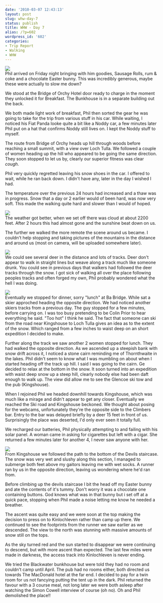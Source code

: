 ```yaml
---
date: '2010-03-07 12:43:13'
layout: post
slug: whw-day-7
status: publish
title: WHW - Day 7
alias: /?p=602
wordpress_id: '602'
categories:
- Trip Report
- Walking
- WHW
---
```


[![](http://dl.dropbox.com/u/2657852/website/images/l_1600_1200_4EF0E252-6BFB-4C9B-8BE5-226551FF0B42.jpeg)](http://dl.dropbox.com/u/2657852/website/images/l_1600_1200_4EF0E252-6BFB-4C9B-8BE5-226551FF0B42.jpeg)  
Phil arrived on Friday night bringing with him goodies, Sausage Rolls, rum & coke and a chocolate Easter bunny. This was incredibly generous, maybe these were actually to slow me down?  

We stood at the Bridge of Orchy Hotel door ready to charge in the moment they unlocked it for Breakfast. The Bunkhouse is in a separate building out the back.  

We both made light work of breakfast, Phil then sorted the gear he was going to take for the trip from various stuff in his car. While waiting, I noticed his Fiat Panda looke quite a bit like a Noddy car, a few minutes later Phil put on a hat that confirms Noddy still lives on. I kept the Noddy stuff to myself.  

The route from Bridge of Orchy heads up hill through woods before reaching a small summit, with a view over Loch Tulla. We followed a couple of women heading up the hill who appeared to be going the same direction. They soon stopped to let us by, clearly our superior fitness was clear *cough*.  

Phil very quickly regretted leaving his snow shoes in the car. I offered to wait, while he ran back down. I didn't have any, later in the day I wished I had.  

The temperature over the previous 24 hours had increased and a thaw was in progress. Snow that a day or 2 earlier would of been hard, was now very soft. This made the walking quite hard and slower than I would of hoped.  

[![](http://dl.dropbox.com/u/2657852/website/images/l_1600_1200_D6DC1783-CDD3-4A6A-AE4E-8840F380FB03.jpeg)](http://dl.dropbox.com/u/2657852/website/images/l_1600_1200_D6DC1783-CDD3-4A6A-AE4E-8840F380FB03.jpeg)  
The weather got better, when we set off there was cloud at about 2200 feet. After 2 hours this had almost gone and the sunshine beat down on us.  

The further we walked the more remote the scene around us became. I couldn't help stopping and taking pictures of the mountains in the distance and around us (most on camera, will be uploaded somewhere later).  

[![](http://dl.dropbox.com/u/2657852/website/images/l_1600_1200_447FA24E-8572-4B0B-BD17-F55EB4D01EB2.jpeg)](http://dl.dropbox.com/u/2657852/website/images/l_1600_1200_447FA24E-8572-4B0B-BD17-F55EB4D01EB2.jpeg)  
We could see several deer in the distance and lots of tracks. Deer don't appear to walk in straight lines but weave along a track much like someone drunk. You could see in previous days that walkers had followed the deer tracks through the snow. I got sick of walking all over the place following peoples tracks and often forged my own, Phil probably wondered what the hell I was doing.  

[![](http://dl.dropbox.com/u/2657852/website/images/l_1600_1200_A4D85F66-7140-40A9-9688-631F90599399.jpeg)](http://dl.dropbox.com/u/2657852/website/images/l_1600_1200_A4D85F66-7140-40A9-9688-631F90599399.jpeg)  
Eventually we stopped for dinner, sorry "lunch" at Ba Bridge. While sat a skier approched heading the opposite direction. We had noticed another skiers tracks from a previous day. The guy stopped for a few minutes, before carrying on. I was too busy pretending to be Colin Prior to hear everything he said. "Too hot" I think he said. The fact that someone can ski from the road near Kingshouse to Loch Tulla gives an idea as to the extent of the snow. Which ranged from a few inches to waist deep on an short expedition I decided to make.  

Further along the track we saw another 2 women stopped for lunch. They had walked the opposite direction. As we ascended up a steepish bank with snow drift across it, I noticed a stone cairn reminding me of Thornthwaite in the lakes. Phil didn't seem to know what I was mumbling on about when I started heading off the track up hill. I said I was going to the cairn. Ge decided to relax at the bottom in the snow. It soon turned into an expedition with waist deep snow up a steep hill, clearly nobody else had been daft enough to walk up. The view did allow me to see the Glencoe ski tow and the pub (Kingshouse).  

When I rejoined Phil we headed downhill towards Kingshouse, which was much like a mirage and didn't appear to get any closer. Eventually we reached the Ski road and Kingshouse beckoned. We thought about posing for the webcams, unfortunately they're the opposite side to the Climbers bar. Entry to the bar was delayed briefly by a deer 15 feet in front of us. Surprisingly the place was deserted, I'd only ever seen it totally full.  

We recharged our batteries, Phil physically attempting to and failing with his solar panel. A woman came in asking for cigarettes but left with a cigar. She returned a few minutes later for another 4, I never saw anyone with her.  

[![](http://dl.dropbox.com/u/2657852/website/images/l_1600_1200_490D6D9F-9739-4A9E-9347-C61DE5B22FD8.jpeg)](http://dl.dropbox.com/u/2657852/website/images/l_1600_1200_490D6D9F-9739-4A9E-9347-C61DE5B22FD8.jpeg)  
From Kingshouse we followed the path to the bottom of the Devils staircase. The snow was very wet and slushy along this section, I managed to submerge both feet above my gaitors leaving me with wet socks. A runner ran by us in the opposite direction, leaving us wondering where he'd ran from.  

Before climbing up the devils staircase I bit the head off my Easter bunny and ate the contents of it's tummy. Don't worry it was a chocolate one containing buttons. God knows what was in that bunny but i set off at a quick pace, stopping when Phil made a noise letting me know he needed a breather.  

The ascent was quite easy and we were soon at the top making the decision to press on to Kinlochleven rather than camp up there. We continued to see the footprints from the runner we saw earlier as we descended. The view to the north was stunning with massive amounts of snow still on the tops.  

As the sky turned red and the sun started to disappear we were continuing to descend, but with more ascent than expected. The last few miles were made in darkness, the access track into Kinlochleven is never ending.  

We tried the Blackwater bunkhouse but were told they had no room and couldn't camp until April. The pub had no rooms either, both directed us towards The MacDonald hotel at the far end. I decided to pay for a twin room for us not fancying putting the tent up in the dark. Phil returned the favour with a 3 course meal, not long later we were both asleep after watching the Simon Cowell interview of course (oh no). Oh and Phil demolished the place!!
